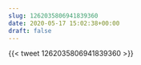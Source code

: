 ```yaml
---
slug: 1262035806941839360
date: 2020-05-17 15:02:38+00:00
draft: false
---
```


{{< tweet 1262035806941839360 >}}
